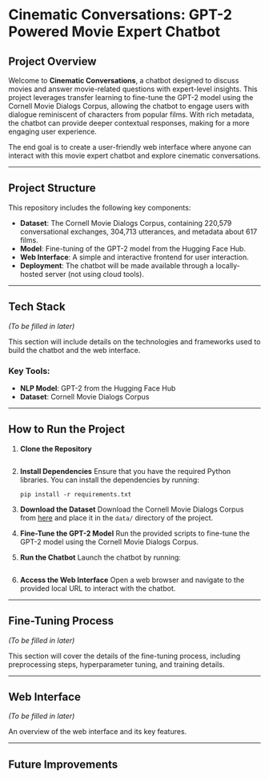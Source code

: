 # Cinematic Conversations: GPT-2 Powered Movie Expert Chatbot

## Project Overview
Welcome to **Cinematic Conversations**, a chatbot designed to discuss movies and answer movie-related questions with expert-level insights. This project leverages transfer learning to fine-tune the GPT-2 model using the Cornell Movie Dialogs Corpus, allowing the chatbot to engage users with dialogue reminiscent of characters from popular films. With rich metadata, the chatbot can provide deeper contextual responses, making for a more engaging user experience.

The end goal is to create a user-friendly web interface where anyone can interact with this movie expert chatbot and explore cinematic conversations.

---

## Project Structure
This repository includes the following key components:

- **Dataset**: The Cornell Movie Dialogs Corpus, containing 220,579 conversational exchanges, 304,713 utterances, and metadata about 617 films.
- **Model**: Fine-tuning of the GPT-2 model from the Hugging Face Hub.
- **Web Interface**: A simple and interactive frontend for user interaction.
- **Deployment**: The chatbot will be made available through a locally-hosted server (not using cloud tools).

---

## Tech Stack
_(To be filled in later)_

This section will include details on the technologies and frameworks used to build the chatbot and the web interface.

### Key Tools:
- **NLP Model**: GPT-2 from the Hugging Face Hub
- **Dataset**: Cornell Movie Dialogs Corpus

---

## How to Run the Project

1. **Clone the Repository**
   ```

   ```

2. **Install Dependencies**
   Ensure that you have the required Python libraries. You can install the dependencies by running:
   ```
   pip install -r requirements.txt
   ```

3. **Download the Dataset**
   Download the Cornell Movie Dialogs Corpus from [here](https://www.cs.cornell.edu/~cristian/Cornell_Movie-Dialogs_Corpus.html) and place it in the `data/` directory of the project.

4. **Fine-Tune the GPT-2 Model**
   Run the provided scripts to fine-tune the GPT-2 model using the Cornell Movie Dialogs Corpus.

5. **Run the Chatbot**
   Launch the chatbot by running:
   ```

   ```

6. **Access the Web Interface**
   Open a web browser and navigate to the provided local URL to interact with the chatbot.

---

## Fine-Tuning Process
_(To be filled in later)_

This section will cover the details of the fine-tuning process, including preprocessing steps, hyperparameter tuning, and training details.

---

## Web Interface
_(To be filled in later)_

An overview of the web interface and its key features.

---

## Future Improvements


